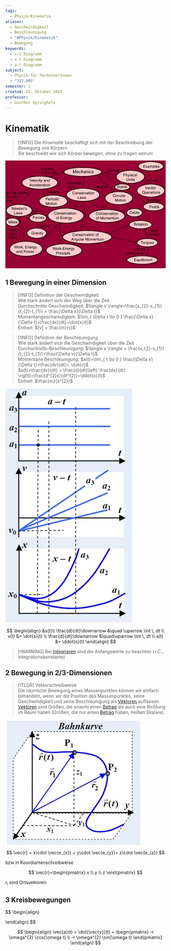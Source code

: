 ```yaml
---
tags:
  - Physik/Kinematik
aliases:
  - Geschwindigkeit
  - Beschleunigung
  - "#Physik/Kinematik"
  - Bewegung
keywords:
  - x-t Diagramm
  - v-t Diagramm
  - a-t Diagramm
subject:
  - Physik für TechnikerInnen
  - "322.005"
semester: 1
created: 11. Oktober 2023
professor:
  - Gunther Springholz
---
```

 

# Kinematik

> [!INFO] Die *Kinematik* beschäftigt sich mit der Beschreibung der Bewegung von Körpern  
> Sie beschreibt *wie* sich Körper bewegen, ohne zu fragen *warum*

![](assets/Pasted%20image%2020231015233140.png)

## 1 Bewegung in einer Dimension

> [!INFO] Definition der Geschwindigkeit  
> Wie stark ändert sich der Weg über die Zeit.  
> Durchschnitts Geschwindigkeit: $\langle v \rangle=\frac{x_{2}-x_{1}}{t_{2}-t_{1}} = \frac{\Delta x}{\Delta t}$  
> Momentangeschwindigkeit: $\lim_{ \Delta t \to 0 } \frac{\Delta x}{\Delta t}=\frac{dx}{dt}=\dot{x}(t)$  
Einheit: $[v] = \frac{m}{s}$

> [!INFO] Definition der Beschleunigung  
> Wie stark ändert sich die Geschwindigkeit über die Zeit  
> Durchschnitts-Beschleunigung: $\langle a \rangle = \frac{v_{2}-v_{1}}{t_{2}-t_{1}}=\frac{\Delta v}{\Delta t}$  
> Momentane Beschleunigung: $a(t)=\lim_{ t \to 0 } \frac{\Delta v}{\Delta t}=\frac{dv}{dt}= \dot{v}$  
> $a(t)=\frac{dv}{dt} = \frac{d}{dt}\left( \frac{dx}{dt} \right)=\frac{d^{2}x}{dt^{2}}=\ddot{x}(t)$  
> Einheit: $\frac{m}{s^{2}}$

![InlineR|200](assets/Pasted%20image%2020231011131442.png)

$$
\begin{align}
&s(t)\\
\frac{d}{dt}\downarrow &\quad \uparrow \int  \, dt  \\
v(t) &= \dot{s}(t) \\
\frac{d}{dt}\downarrow &\quad\uparrow \int  \, dt  \\
a(t) &= \ddot{s}(t)
\end{align}
$$

> [!WARNING] Bei [Integrieren](../Mathematik/mathe%20(3)/Integralrechnung.md) sind die Anfangswerte zu beachten ($+C$… Integrationskonstante)

## 2 Bewegung in 2/3-Dimensionen

> [!TLDR] Vektorschreibweise  
> Die räumliche Bewegung eines Massenpunktes können wir einfach behandeln, wenn wir die Position des Massenpunktes, seine Geschwindigkeit und seine Beschleunigung als [Vektoren](../Mathematik/mathe%20(3)/Vektor.md) auffassen. [Vektoren](../Mathematik/mathe%20(3)/Vektor.md) sind Größen, die sowohl einen [Betrag](../Mathematik/Betrag.md) als auch eine Richtung im Raum haben (Größen, die nur einen [Betrag](../Mathematik/Betrag.md) haben, heißen Skalare).

![InlineR|310](assets/Raumbewegung.png)
$$
\vec{r} = x\cdot \vec{e_{x}} + y\cdot \vec{e_{y}}+ z\cdot \vec{e_{z}}
$$

bzw in Koordiantenschreibweise

$$
\vec{r}=\begin{pmatrix}
x \\ y \\ z
\end{pmatrix}
$$


$r_{i}$ sind Ortsvektoren

## 3 Kreisbewegungen

$$
\begin{align}

\end{align}
$$

$$
\begin{align}
\vec{a}(t) = \dot{\vec{v}}(t) = \begin{pmatrix}
-r \omega^{2} \cos(\omega t) \\
-r \omega^{2} \sin(\omega t)
\end{pmatrix}
\end{align}
$$
